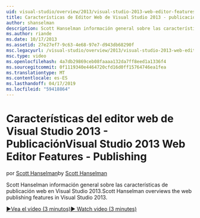 ```yaml
---
uid: visual-studio/overview/2013/visual-studio-2013-web-editor-features-publishing
title: Características de Editor Web de Visual Studio 2013 - publicación | Microsoft Docs
author: shanselman
description: Scott Hanselman información general sobre las características de publicación web en Visual Studio 2013.
ms.author: riande
ms.date: 10/17/2013
ms.assetid: 27e27ef7-9c63-4e68-97e7-d943db68290f
msc.legacyurl: /visual-studio/overview/2013/visual-studio-2013-web-editor-features-publishing
msc.type: video
ms.openlocfilehash: 4a7db29869ceb08faaaa132da7ff8eed1a1336f4
ms.sourcegitcommit: 0f1119340e4464720cfd16d0ff15764746ea1fea
ms.translationtype: MT
ms.contentlocale: es-ES
ms.lasthandoff: 04/17/2019
ms.locfileid: "59418864"
---
```

# <a name="visual-studio-2013-web-editor-features---publishing"></a><span data-ttu-id="ad504-103">Características del editor web de Visual Studio 2013 - Publicación</span><span class="sxs-lookup"><span data-stu-id="ad504-103">Visual Studio 2013 Web Editor Features - Publishing</span></span>

<span data-ttu-id="ad504-104">por [Scott Hanselman](https://github.com/shanselman)</span><span class="sxs-lookup"><span data-stu-id="ad504-104">by [Scott Hanselman](https://github.com/shanselman)</span></span>

<span data-ttu-id="ad504-105">Scott Hanselman información general sobre las características de publicación web en Visual Studio 2013.</span><span class="sxs-lookup"><span data-stu-id="ad504-105">Scott Hanselman overviews the web publishing features in Visual Studio 2013.</span></span>

[<span data-ttu-id="ad504-106">&#9654;Vea el vídeo (3 minutos)</span><span class="sxs-lookup"><span data-stu-id="ad504-106">&#9654; Watch video (3 minutes)</span></span>](https://channel9.msdn.com/Blogs/ASP-NET-Site-Videos/visual-studio-2013-web-editor-features-publishing)
